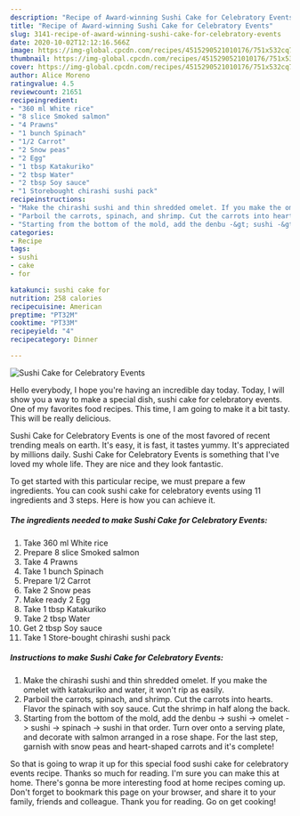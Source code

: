 ```yaml
---
description: "Recipe of Award-winning Sushi Cake for Celebratory Events"
title: "Recipe of Award-winning Sushi Cake for Celebratory Events"
slug: 3141-recipe-of-award-winning-sushi-cake-for-celebratory-events
date: 2020-10-02T12:12:16.566Z
image: https://img-global.cpcdn.com/recipes/4515290521010176/751x532cq70/sushi-cake-for-celebratory-events-recipe-main-photo.jpg
thumbnail: https://img-global.cpcdn.com/recipes/4515290521010176/751x532cq70/sushi-cake-for-celebratory-events-recipe-main-photo.jpg
cover: https://img-global.cpcdn.com/recipes/4515290521010176/751x532cq70/sushi-cake-for-celebratory-events-recipe-main-photo.jpg
author: Alice Moreno
ratingvalue: 4.5
reviewcount: 21651
recipeingredient:
- "360 ml White rice"
- "8 slice Smoked salmon"
- "4 Prawns"
- "1 bunch Spinach"
- "1/2 Carrot"
- "2 Snow peas"
- "2 Egg"
- "1 tbsp Katakuriko"
- "2 tbsp Water"
- "2 tbsp Soy sauce"
- "1 Storebought chirashi sushi pack"
recipeinstructions:
- "Make the chirashi sushi and thin shredded omelet. If you make the omelet with katakuriko and water, it won&#39;t rip as easily."
- "Parboil the carrots, spinach, and shrimp. Cut the carrots into hearts. Flavor the spinach with soy sauce. Cut the shrimp in half along the back."
- "Starting from the bottom of the mold, add the denbu -&gt; sushi -&gt; omelet -&gt; sushi -&gt; spinach -&gt; sushi in that order. Turn over onto a serving plate, and decorate with salmon arranged in a rose shape. For the last step, garnish with snow peas and heart-shaped carrots and it&#39;s complete!"
categories:
- Recipe
tags:
- sushi
- cake
- for

katakunci: sushi cake for 
nutrition: 258 calories
recipecuisine: American
preptime: "PT32M"
cooktime: "PT33M"
recipeyield: "4"
recipecategory: Dinner

---
```



![Sushi Cake for Celebratory Events](https://img-global.cpcdn.com/recipes/4515290521010176/751x532cq70/sushi-cake-for-celebratory-events-recipe-main-photo.jpg)

Hello everybody, I hope you're having an incredible day today. Today, I will show you a way to make a special dish, sushi cake for celebratory events. One of my favorites food recipes. This time, I am going to make it a bit tasty. This will be really delicious.

Sushi Cake for Celebratory Events is one of the most favored of recent trending meals on earth. It's easy, it is fast, it tastes yummy. It's appreciated by millions daily. Sushi Cake for Celebratory Events is something that I've loved my whole life. They are nice and they look fantastic.




To get started with this particular recipe, we must prepare a few ingredients. You can cook sushi cake for celebratory events using 11 ingredients and 3 steps. Here is how you can achieve it.

<!--inarticleads1-->

##### The ingredients needed to make Sushi Cake for Celebratory Events:

1. Take 360 ml White rice
1. Prepare 8 slice Smoked salmon
1. Take 4 Prawns
1. Take 1 bunch Spinach
1. Prepare 1/2 Carrot
1. Take 2 Snow peas
1. Make ready 2 Egg
1. Take 1 tbsp Katakuriko
1. Take 2 tbsp Water
1. Get 2 tbsp Soy sauce
1. Take 1 Store-bought chirashi sushi pack




<!--inarticleads2-->

##### Instructions to make Sushi Cake for Celebratory Events:

1. Make the chirashi sushi and thin shredded omelet. If you make the omelet with katakuriko and water, it won&#39;t rip as easily.
1. Parboil the carrots, spinach, and shrimp. Cut the carrots into hearts. Flavor the spinach with soy sauce. Cut the shrimp in half along the back.
1. Starting from the bottom of the mold, add the denbu -&gt; sushi -&gt; omelet -&gt; sushi -&gt; spinach -&gt; sushi in that order. Turn over onto a serving plate, and decorate with salmon arranged in a rose shape. For the last step, garnish with snow peas and heart-shaped carrots and it&#39;s complete!




So that is going to wrap it up for this special food sushi cake for celebratory events recipe. Thanks so much for reading. I'm sure you can make this at home. There's gonna be more interesting food at home recipes coming up. Don't forget to bookmark this page on your browser, and share it to your family, friends and colleague. Thank you for reading. Go on get cooking!
